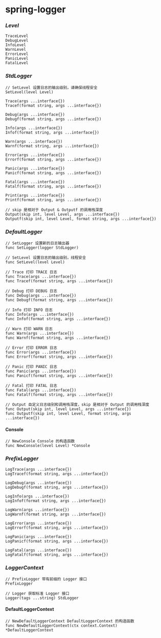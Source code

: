 # spring-logger

### *_Level_*

	TraceLevel
	DebugLevel
	InfoLevel
	WarnLevel
	ErrorLevel
	PanicLevel
	FatalLevel

### *_StdLogger_*

    // SetLevel 设置日志的输出级别，请确保线程安全
	SetLevel(level Level)

	Trace(args ...interface{})
	Tracef(format string, args ...interface{})

	Debug(args ...interface{})
	Debugf(format string, args ...interface{})

	Info(args ...interface{})
	Infof(format string, args ...interface{})

	Warn(args ...interface{})
	Warnf(format string, args ...interface{})

	Error(args ...interface{})
	Errorf(format string, args ...interface{})

	Panic(args ...interface{})
	Panicf(format string, args ...interface{})

	Fatal(args ...interface{})
	Fatalf(format string, args ...interface{})

	Print(args ...interface{})
	Printf(format string, args ...interface{})

	// skip 是相对于 Output & Outputf 的调用栈深度
	Output(skip int, level Level, args ...interface{})
	Outputf(skip int, level Level, format string, args ...interface{})

### *_DefaultLogger_*

    // SetLogger 设置新的日志输出器
    func SetLogger(logger StdLogger)
    
    // SetLevel 设置日志的输出级别，线程安全
    func SetLevel(level Level)
    
    // Trace 打印 TRACE 日志
    func Trace(args ...interface{})
    func Tracef(format string, args ...interface{})
    
    // Debug 打印 DEBUG 日志
    func Debug(args ...interface{})
    func Debugf(format string, args ...interface{})
    
    // Info 打印 INFO 日志
    func Info(args ...interface{})
    func Infof(format string, args ...interface{})
    
    // Warn 打印 WARN 日志
    func Warn(args ...interface{})
    func Warnf(format string, args ...interface{})
    
    // Error 打印 ERROR 日志
    func Error(args ...interface{})
    func Errorf(format string, args ...interface{})
    
    // Panic 打印 PANIC 日志
    func Panic(args ...interface{})
    func Panicf(format string, args ...interface{})
    
    // Fatal 打印 FATAL 日志
    func Fatal(args ...interface{})
    func Fatalf(format string, args ...interface{})

    // Output 自定义日志级别和调用栈深度，skip 是相对于 Output 的调用栈深度
    func Output(skip int, level Level, args ...interface{})
    func Outputf(skip int, level Level, format string, args ...interface{})

#### Console

    // NewConsole Console 的构造函数
    func NewConsole(level Level) *Console

### *_PrefixLogger_*

	LogTrace(args ...interface{})
	LogTracef(format string, args ...interface{})

	LogDebug(args ...interface{})
	LogDebugf(format string, args ...interface{})

	LogInfo(args ...interface{})
	LogInfof(format string, args ...interface{})

	LogWarn(args ...interface{})
	LogWarnf(format string, args ...interface{})

	LogError(args ...interface{})
	LogErrorf(format string, args ...interface{})

	LogPanic(args ...interface{})
	LogPanicf(format string, args ...interface{})

	LogFatal(args ...interface{})
	LogFatalf(format string, args ...interface{})

### *_LoggerContext_*

	// PrefixLogger 带有前缀的 Logger 接口
	PrefixLogger

	// Logger 获取标准 Logger 接口
	Logger(tags ...string) StdLogger

#### DefaultLoggerContext

    // NewDefaultLoggerContext DefaultLoggerContext 的构造函数
    func NewDefaultLoggerContext(ctx context.Context) *DefaultLoggerContext